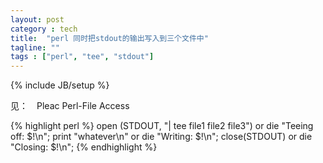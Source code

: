 ```yaml
---
layout: post
category : tech
title:  "perl 同时把stdout的输出写入到三个文件中"
tagline: ""
tags : ["perl", "tee", "stdout"] 
---
```

{% include JB/setup %}

见：　Pleac Perl-File Access

{% highlight perl %}
open (STDOUT, "| tee file1 file2 file3") or die "Teeing off: $!\n";
print "whatever\n"                       or die "Writing: $!\n";
close(STDOUT)                            or die "Closing: $!\n";
{% endhighlight %}
